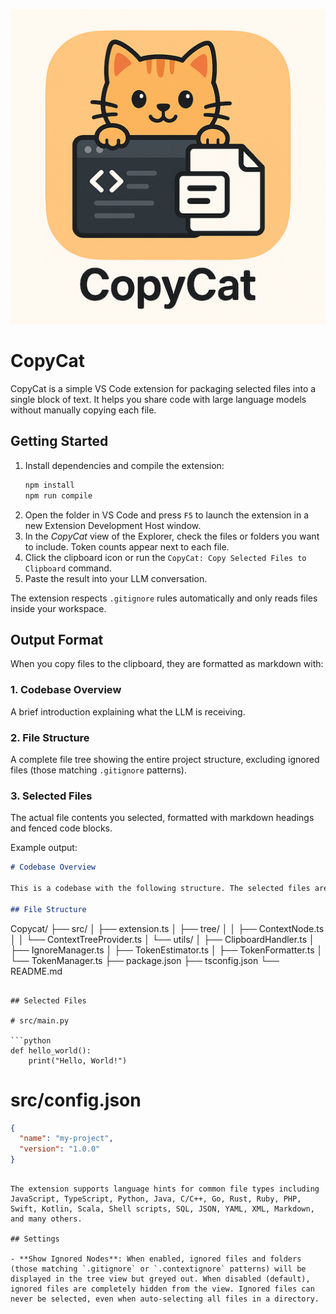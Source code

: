 ![CopyCat Logo](images/icon.png)

# CopyCat

CopyCat is a simple VS Code extension for packaging selected files into a single block of text. It helps you share code with large language models without manually copying each file.

## Getting Started

1. Install dependencies and compile the extension:
   ```bash
   npm install
   npm run compile
   ```
2. Open the folder in VS Code and press `F5` to launch the extension in a new Extension Development Host window.
3. In the _CopyCat_ view of the Explorer, check the files or folders you want to include. Token counts appear next to each file.
4. Click the clipboard icon or run the `CopyCat: Copy Selected Files to Clipboard` command.
5. Paste the result into your LLM conversation.

The extension respects `.gitignore` rules automatically and only reads files inside your workspace.

## Output Format

When you copy files to the clipboard, they are formatted as markdown with:

### 1. Codebase Overview

A brief introduction explaining what the LLM is receiving.

### 2. File Structure

A complete file tree showing the entire project structure, excluding ignored files (those matching `.gitignore` patterns).

### 3. Selected Files

The actual file contents you selected, formatted with markdown headings and fenced code blocks.

Example output:

```markdown
# Codebase Overview

This is a codebase with the following structure. The selected files are provided below with their full contents.

## File Structure
```

Copycat/
├── src/
│ ├── extension.ts
│ ├── tree/
│ │ ├── ContextNode.ts
│ │ └── ContextTreeProvider.ts
│ └── utils/
│ ├── ClipboardHandler.ts
│ ├── IgnoreManager.ts
│ ├── TokenEstimator.ts
│ ├── TokenFormatter.ts
│ └── TokenManager.ts
├── package.json
├── tsconfig.json
└── README.md

````

## Selected Files

# src/main.py

```python
def hello_world():
    print("Hello, World!")
````

# src/config.json

```json
{
  "name": "my-project",
  "version": "1.0.0"
}
```

```

The extension supports language hints for common file types including JavaScript, TypeScript, Python, Java, C/C++, Go, Rust, Ruby, PHP, Swift, Kotlin, Scala, Shell scripts, SQL, JSON, YAML, XML, Markdown, and many others.

## Settings

- **Show Ignored Nodes**: When enabled, ignored files and folders (those matching `.gitignore` or `.contextignore` patterns) will be displayed in the tree view but greyed out. When disabled (default), ignored files are completely hidden from the view. Ignored files can never be selected, even when auto-selecting all files in a directory.
```
